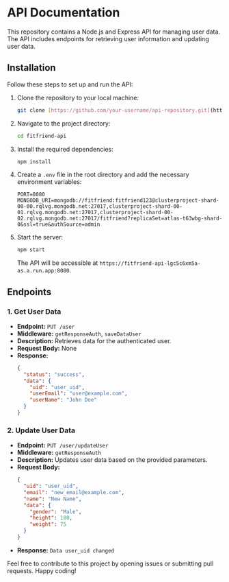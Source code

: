 # API Documentation

This repository contains a Node.js and Express API for managing user data. The API includes endpoints for retrieving user information and updating user data.

## Installation

Follow these steps to set up and run the API:

1. Clone the repository to your local machine:

   ```bash
   git clone [https://github.com/your-username/api-repository.git](https://github.com/yunusarridwan/fitfriend-api.git)
   ```

2. Navigate to the project directory:

   ```bash
   cd fitfriend-api
   ```

3. Install the required dependencies:

   ```bash
   npm install
   ```

4. Create a `.env` file in the root directory and add the necessary environment variables:

   ```
   PORT=8080
   MONGODB_URI=mongodb://fitfriend:fitfriend123@clusterproject-shard-00-00.rqlvg.mongodb.net:27017,clusterproject-shard-00-01.rqlvg.mongodb.net:27017,clusterproject-shard-00-02.rqlvg.mongodb.net:27017/fitfriend?replicaSet=atlas-t63wbg-shard-0&ssl=true&authSource=admin
   ```

5. Start the server:

   ```bash
   npm start
   ```

   The API will be accessible at `https://fitfriend-api-lgc5c6xm5a-as.a.run.app:8080`.

## Endpoints

### 1. Get User Data

- **Endpoint:** `PUT /user`
- **Middleware:** `getResponseAuth`, `saveDataUser`
- **Description:** Retrieves data for the authenticated user.
- **Request Body:** None
- **Response:**
  ```json
  {
    "status": "success",
    "data": {
      "uid": "user_uid",
      "userEmail": "user@example.com",
      "userName": "John Doe"
    }
  }
  ```

### 2. Update User Data

- **Endpoint:** `PUT /user/updateUser`
- **Middleware:** `getResponseAuth`
- **Description:** Updates user data based on the provided parameters.
- **Request Body:**
  ```json
  {
    "uid": "user_uid",
    "email": "new_email@example.com",
    "name": "New Name",
    "data": {
      "gender": "Male",
      "height": 180,
      "weight": 75
    }
  }
  ```
- **Response:** `Data user_uid changed`

Feel free to contribute to this project by opening issues or submitting pull requests. Happy coding!

